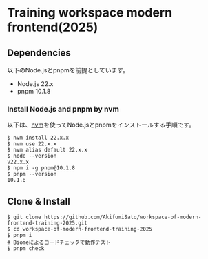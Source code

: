 # Training workspace modern frontend(2025)

## Dependencies

以下のNode.jsとpnpmを前提としています。

- Node.js 22.x
- pnpm 10.1.8

### Install Node.js and pnpm by nvm

以下は、[nvm](https://github.com/nvm-sh/nvm?tab=readme-ov-file#installing-and-updating)を使ってNode.jsとpnpmをインストールする手順です。

```shell-session
$ nvm install 22.x.x
$ nvm use 22.x.x
$ nvm alias default 22.x.x
$ node --version
v22.x.x
$ npm i -g pnpm@10.1.8
$ pnpm --version
10.1.8
```

## Clone & Install

```shell-session
$ git clone https://github.com/AkifumiSato/workspace-of-modern-frontend-training-2025.git
$ cd workspace-of-modern-frontend-training-2025
$ pnpm i
# Biomeによるコードチェックで動作テスト
$ pnpm check
```
